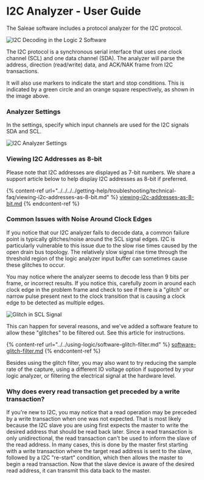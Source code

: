 # I2C Analyzer - User Guide

The Saleae software includes a protocol analyzer for the I2C protocol.

![I2C Decoding in the Logic 2 Software](<../../../../.gitbook/assets/Screen Shot 2021-08-30 at 5.59.27 PM.png>)

The I2C protocol is a synchronous serial interface that uses one clock channel (SCL) and one data channel (SDA). The analyzer will parse the address, direction (read/write) data, and ACK/NAK frame from I2C transactions.&#x20;

It will also use markers to indicate the start and stop conditions. This is indicated by a green circle and an orange square respectively, as shown in the image above.&#x20;

### Analyzer Settings

In the settings, specify which input channels are used for the I2C signals SDA and SCL.&#x20;

![I2C Analyzer Settings](<../../../../.gitbook/assets/Screen Shot 2021-08-30 at 6.01.34 PM.png>)

### Viewing I2C Addresses as 8-bit

Please note that I2C addresses are displayed as 7-bit numbers. We share a support article below to help display I2C addresses as 8-bit if preferred.

{% content-ref url="../../../../getting-help/troubleshooting/technical-faq/viewing-i2c-addresses-as-8-bit.md" %}
[viewing-i2c-addresses-as-8-bit.md](../../../../getting-help/troubleshooting/technical-faq/viewing-i2c-addresses-as-8-bit.md)
{% endcontent-ref %}

### **Common Issues with Noise Around Clock Edges**

If you notice that our I2C analyzer fails to decode data, a common failure point is typically glitches/noise around the SCL signal edges. I2C is particularly vulnerable to this issue due to the slow rise times caused by the open drain bus topology. The relatively slow signal rise time through the threshold region of the logic analyzer input buffer can sometimes cause these glitches to occur.

You may notice where the analyzer seems to decode less than 9 bits per frame, or incorrect results. If you notice this, carefully zoom in around each clock edge in the problem frame and check to see if there is a "glitch" or narrow pulse present next to the clock transition that is causing a clock edge to be detected as multiple edges.

![Glitch in SCL Signal](<../../../../.gitbook/assets/Screen Shot 2021-08-30 at 6.07.47 PM.png>)

This can happen for several reasons, and we've added a software feature to allow these "glitches" to be filtered out. See this article for instructions.

{% content-ref url="../../using-logic/software-glitch-filter.md" %}
[software-glitch-filter.md](../../using-logic/software-glitch-filter.md)
{% endcontent-ref %}

Besides using the glitch filter, you may also want to try reducing the sample rate of the capture, using a different IO voltage option if supported by your logic analyzer, or filtering the electrical signal at the hardware level.

### Why does every read transaction get preceded by a write transaction?

If you're new to I2C, you may notice that a read operation may be preceded by a write transaction when one was not expected. That is most likely because the I2C slave you are using first expects the master to write the desired address that should be read back later. Since a read transaction is only unidirectional, the read transaction can't be used to inform the slave of the read address. In many cases, this is done by the master first starting with a write transaction where the target read address is sent to the slave, followed by a I2C "re-start" condition, which then allows the master to begin a read transaction. Now that the slave device is aware of the desired read address, it can transmit this data back to the master.

